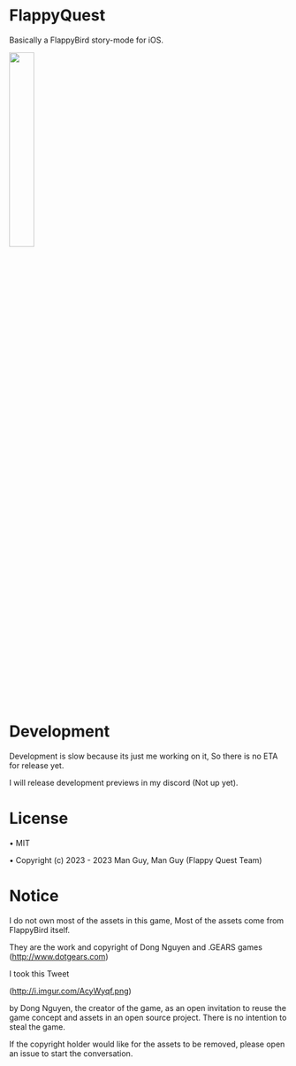 # FlappyQuest
Basically a FlappyBird story-mode for iOS.

<img src="https://github.com/ojpifdsaew/FlappyQuest/assets/68922095/4e66101e-f5f9-40f4-a778-e347ea95df74" width=30% height=30%>

# Development
Development is slow because its just me working on it, So there is no ETA for release yet.

I will release development previews in my discord (Not up yet).
# License
• MIT

• Copyright (c) 2023 - 2023 Man Guy, Man Guy (Flappy Quest Team)
# Notice
I do not own most of the assets in this game, Most of the assets come from FlappyBird itself.

They are the work and copyright of Dong Nguyen and .GEARS games
(http://www.dotgears.com)

I took this Tweet

(http://i.imgur.com/AcyWyqf.png)

by Dong Nguyen, the creator of the game, as an open invitation to reuse the game concept and assets in an open source project.
There is no intention to steal the game.

If the copyright holder would like for the assets to be removed, please open an issue to start the conversation.

